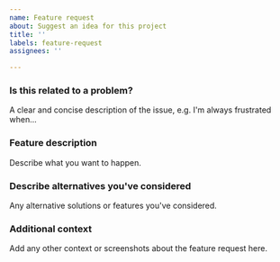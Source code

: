 ```yaml
---
name: Feature request
about: Suggest an idea for this project
title: ''
labels: feature-request
assignees: ''

---
```


### Is this related to a problem?
A clear and concise description of the issue, e.g. I'm always frustrated when...

### Feature description
Describe what you want to happen.

### Describe alternatives you've considered
Any alternative solutions or features you've considered.

### Additional context
Add any other context or screenshots about the feature request here.

